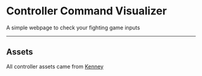 # Controller Command Visualizer

A simple webpage to check your fighting game inputs


---
## Assets
All controller assets came from [Kenney](https://www.kenney.nl/assets/input-prompts)
